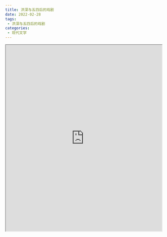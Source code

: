 ```yaml
---
title: 洪深与五四后的戏剧
date: 2022-02-28
tags:
 - 洪深与五四后的戏剧
categories:
 - 现代文学
---
```




<iframe src="https://study-doc.yourtools.icu/pdf/web/viewer.html?file=https://vkceyugu.cdn.bspapp.com/VKCEYUGU-e9075d72-0451-48df-afe1-d46932ae4554/fd4f8df3-59f3-4ead-b321-85be3bc8aee7.pdf" width="100%" height="600px"></iframe>
